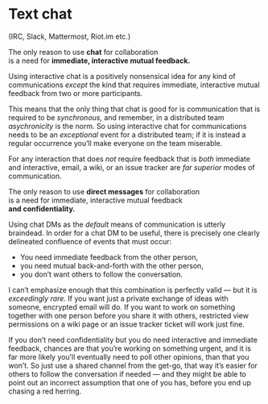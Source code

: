 # Text chat
(IRC, Slack, Mattermost, Riot.im etc.)


The only reason to use **chat** for collaboration  
is a need for **immediate, interactive mutual feedback.**

<!-- Note -->
Using interactive chat is a positively nonsensical idea for any kind
of communications _except_ the kind that requires immediate,
interactive mutual feedback from two or more participants.

This means that the only thing that chat is good for is communication
that is required to be *synchronous,* and remember, in a distributed
team *asychronicity* is the norm. So using interactive chat for
communications needs to be an *exceptional* event for a distributed
team; if it is instead a regular occurrence you’ll make everyone on
the team miserable.

For any interaction that does *not* require feedback that is *both*
immediate and interactive, email, a wiki, or an issue tracker are *far
superior* modes of communication.


The only reason to use **direct messages** for collaboration  
is a need for immediate, interactive mutual feedback  
**and confidentiality.**

<!-- Note -->
Using chat DMs as the *default* means of communication is utterly
braindead. In order for a chat DM to be useful, there is precisely one
clearly delineated confluence of events that must occur:

* You need immediate feedback from the other person,
* you need mutual back-and-forth with the other person,
* you don’t want others to follow the conversation.

I can’t emphasize enough that this combination is perfectly valid —
but it is *exceedingly rare.* If you want just a private exchange of
ideas with someone, encrypted email will do. If you want to work on
something together with one person before you share it with others,
restricted view permissions on a wiki page or an issue tracker ticket
will work just fine.

If you don’t need confidentiality but you do need interactive and
immediate feedback, chances are that you’re working on something
urgent, and it is far more likely you’ll eventually need to poll other
opinions, than that you won’t. So just use a shared channel from the
get-go, that way it’s easier for others to follow the conversation if
needed — and they might be able to point out an incorrect assumption
that one of you has, before you end up chasing a red herring.
